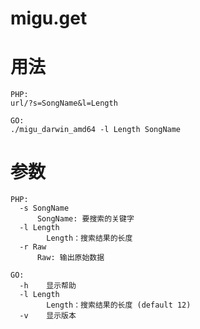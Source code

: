 # migu.get

# 用法
```
PHP:
url/?s=SongName&l=Length
```
```
GO:
./migu_darwin_amd64 -l Length SongName
```

# 参数
```
PHP:
  -s SongName
      SongName: 要搜索的关键字
  -l Length
    	Length：搜索结果的长度
  -r Raw
      Raw: 输出原始数据
```
```
GO:
  -h	显示帮助
  -l Length
    	Length：搜索结果的长度 (default 12)
  -v	显示版本
```
